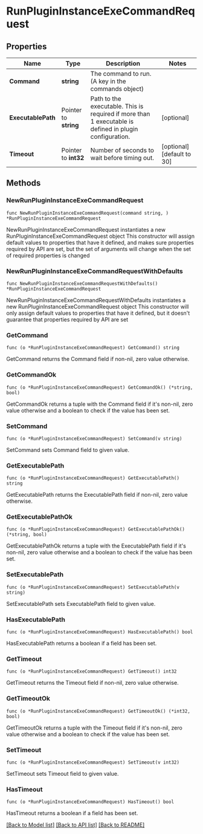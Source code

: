 # RunPluginInstanceExeCommandRequest

## Properties

Name | Type | Description | Notes
------------ | ------------- | ------------- | -------------
**Command** | **string** | The command to run. (A key in the commands object) | 
**ExecutablePath** | Pointer to **string** | Path to the executable. This is required if more  than 1 executable is defined in plugin configuration.  | [optional] 
**Timeout** | Pointer to **int32** | Number of seconds to wait before timing out. | [optional] [default to 30]

## Methods

### NewRunPluginInstanceExeCommandRequest

`func NewRunPluginInstanceExeCommandRequest(command string, ) *RunPluginInstanceExeCommandRequest`

NewRunPluginInstanceExeCommandRequest instantiates a new RunPluginInstanceExeCommandRequest object
This constructor will assign default values to properties that have it defined,
and makes sure properties required by API are set, but the set of arguments
will change when the set of required properties is changed

### NewRunPluginInstanceExeCommandRequestWithDefaults

`func NewRunPluginInstanceExeCommandRequestWithDefaults() *RunPluginInstanceExeCommandRequest`

NewRunPluginInstanceExeCommandRequestWithDefaults instantiates a new RunPluginInstanceExeCommandRequest object
This constructor will only assign default values to properties that have it defined,
but it doesn't guarantee that properties required by API are set

### GetCommand

`func (o *RunPluginInstanceExeCommandRequest) GetCommand() string`

GetCommand returns the Command field if non-nil, zero value otherwise.

### GetCommandOk

`func (o *RunPluginInstanceExeCommandRequest) GetCommandOk() (*string, bool)`

GetCommandOk returns a tuple with the Command field if it's non-nil, zero value otherwise
and a boolean to check if the value has been set.

### SetCommand

`func (o *RunPluginInstanceExeCommandRequest) SetCommand(v string)`

SetCommand sets Command field to given value.


### GetExecutablePath

`func (o *RunPluginInstanceExeCommandRequest) GetExecutablePath() string`

GetExecutablePath returns the ExecutablePath field if non-nil, zero value otherwise.

### GetExecutablePathOk

`func (o *RunPluginInstanceExeCommandRequest) GetExecutablePathOk() (*string, bool)`

GetExecutablePathOk returns a tuple with the ExecutablePath field if it's non-nil, zero value otherwise
and a boolean to check if the value has been set.

### SetExecutablePath

`func (o *RunPluginInstanceExeCommandRequest) SetExecutablePath(v string)`

SetExecutablePath sets ExecutablePath field to given value.

### HasExecutablePath

`func (o *RunPluginInstanceExeCommandRequest) HasExecutablePath() bool`

HasExecutablePath returns a boolean if a field has been set.

### GetTimeout

`func (o *RunPluginInstanceExeCommandRequest) GetTimeout() int32`

GetTimeout returns the Timeout field if non-nil, zero value otherwise.

### GetTimeoutOk

`func (o *RunPluginInstanceExeCommandRequest) GetTimeoutOk() (*int32, bool)`

GetTimeoutOk returns a tuple with the Timeout field if it's non-nil, zero value otherwise
and a boolean to check if the value has been set.

### SetTimeout

`func (o *RunPluginInstanceExeCommandRequest) SetTimeout(v int32)`

SetTimeout sets Timeout field to given value.

### HasTimeout

`func (o *RunPluginInstanceExeCommandRequest) HasTimeout() bool`

HasTimeout returns a boolean if a field has been set.


[[Back to Model list]](../README.md#documentation-for-models) [[Back to API list]](../README.md#documentation-for-api-endpoints) [[Back to README]](../README.md)


